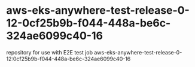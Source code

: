 # aws-eks-anywhere-test-release-0-12-0cf25b9b-f044-448a-be6c-324ae6099c40-16
repository for use with E2E test job aws-eks-anywhere-test-release-0-12:0cf25b9b-f044-448a-be6c-324ae6099c40-16
